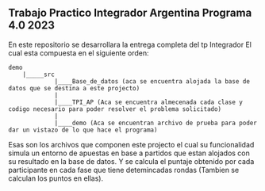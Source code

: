 ## Trabajo Practico Integrador Argentina Programa 4.0 2023
En este repositorio se desarrollara la entrega completa del tp Integrador
El cual esta compuesta en el siguiente orden:
```
demo
    |_____src
             |____Base_de_datos (aca se encuentra alojada la base de datos que se destina a este projecto)
             |
             |____TPI_AP (Aca se encuentra almecenada cada clase y codigo necesario para poder resolver el problema solicitado)
             |
             |____demo (Aca se encuentran archivo de prueba para poder dar un vistazo de lo que hace el programa)
```
              
Esas son los archivos que componen este projecto el cual su funcionalidad simula un entorno de apuestas en base a partidos que estan alojados con su resultado
en la base de datos. Y se calcula el puntaje obtenido por cada participante en cada fase que tiene detemincadas rondas (Tambien se calculan los puntos en ellas).
